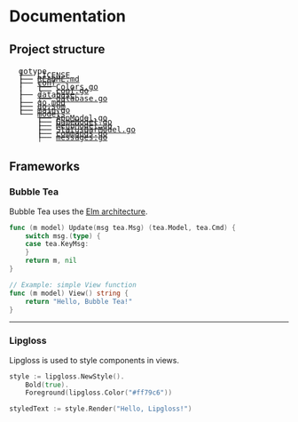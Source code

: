 # Documentation

## Project structure


<pre style="line-height: 0.5;">

  gotype
  ├── <a href="../LICENSE">LICENSE</a>
  ├── <a href="../README.md">README.md</a>
  ├── <a href="conf.md">conf</a>
  │   ├── <a href="conf.md#Colors.go">Colors.go</a>
  │   └── <a href="conf.md#conf.go">conf.go</a>
  ├── <a href="database.md">database</a>
  │   ├── <a href="database.md#database.go">database.go</a>
  ├── <a href="../go.mod">go.mod</a>
  ├── <a href="../go.sum">go.sum</a>
  ├── <a href="../main.go">main.go</a>
  └── <a href="models.md">models</a>
      ├── <a href="models.md#AppModel.go">AppModel.go</a>
      ├── <a href="models.md#GameModel.go">GameModel.go</a>
      ├── <a href="models.md#MenuModel.go">MenuModel.go</a>
      ├── <a href="models.md#StatusBarModel.go">StatusBarModel.go</a>
      ├── <a href="models.md#commands.go">commands.go</a>
      ├── <a href="models.md#messages.go">messages.go</a>

</pre>


## Frameworks

### Bubble Tea  
Bubble Tea uses the [Elm architecture](https://guide.elm-lang.org/architecture/).  

```go
func (m model) Update(msg tea.Msg) (tea.Model, tea.Cmd) {
    switch msg.(type) {
    case tea.KeyMsg:
    }
    return m, nil
}
```

```go
// Example: simple View function
func (m model) View() string {
    return "Hello, Bubble Tea!"
}
```

---

### Lipgloss  
Lipgloss is used to style components in views.  

```go
style := lipgloss.NewStyle().
    Bold(true).
    Foreground(lipgloss.Color("#ff79c6"))

styledText := style.Render("Hello, Lipgloss!")
```

